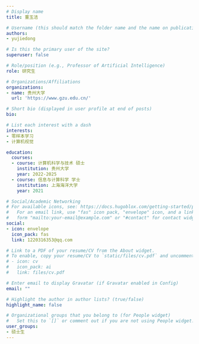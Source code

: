 ```yaml
---
# Display name
title: 董玉洁

# Username (this should match the folder name and the name on publications)
authors:
- yujiedong

# Is this the primary user of the site?
superuser: false

# Role/position (e.g., Professor of Artificial Intelligence)
role: 研究生

# Organizations/Affiliations
organizations:
- name: 贵州大学
  url: 'https://www.gzu.edu.cn/'

# Short bio (displayed in user profile at end of posts)
bio: 

# List each interest with a dash
interests:
- 零样本学习
- 计算机视觉

education:
  courses:
  - course: 计算机科学与技术 硕士
    institution: 贵州大学
    year: 2022-2025
  - course: 信息与计算科学 学士
    institution: 上海海洋大学
    year: 2021

# Social/Academic Networking
# For available icons, see: https://docs.hugoblox.com/getting-started/page-builder/#icons
#   For an email link, use "fas" icon pack, "envelope" icon, and a link in the
#   form "mailto:your-email@example.com" or "#contact" for contact widget.
social:
- icon: envelope
  icon_pack: fas
  link: 1220316353@qq.com

# Link to a PDF of your resume/CV from the About widget.
# To enable, copy your resume/CV to `static/files/cv.pdf` and uncomment the lines below.
# - icon: cv
#   icon_pack: ai
#   link: files/cv.pdf

# Enter email to display Gravatar (if Gravatar enabled in Config)
email: ""

# Highlight the author in author lists? (true/false)
highlight_name: false

# Organizational groups that you belong to (for People widget)
#   Set this to `[]` or comment out if you are not using People widget.
user_groups:
- 硕士生
---
```

